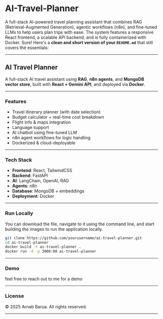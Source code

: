 # AI-Travel-Planner
A full-stack AI-powered travel planning assistant that combines RAG (Retrieval-Augmented Generation), agentic workflows (n8n), and fine-tuned LLMs to help users plan trips with ease. The system features a responsive React frontend, a scalable API backend, and is fully containerized with Docker.
Sure! Here's a **clean and short version of your `README.md`** that still covers the essentials:

---

## AI Travel Planner

A full-stack AI travel assistant using **RAG**, **n8n agents**, and **MongoDB vector store**, built with **React + Gemini API**, and deployed via **Docker**.

---

### Features

* Travel itinerary planner (with date selection)
* Budget calculator + real-time cost breakdown
* Flight info & maps integration
* Language support
* AI chatbot using fine-tuned LLM
* n8n agent workflows for logic handling
* Dockerized & cloud-deployable

---

### Tech Stack

* **Frontend**: React, TailwindCSS
* **Backend**: FastAPI
* **AI**: LangChain, OpenAI, RAG
* **Agents**: n8n
* **Database**: MongoDB + embeddings
* **Deployment**: Docker

---

### Run Locally
You can download the file, navigate to it using the command line, and start building the images to run the application locally.
```bash
git clone https://github.com/yourusername/ai-travel-planner.git
cd ai-travel-planner
docker build -t ai-travel-planner .
docker run -d -p 3000:80 ai-travel-planner
```

---

###  Demo

feel free to reach out to me for a demo

---

### License

© 2025 Arnab Barua. All rights reserved.

---


